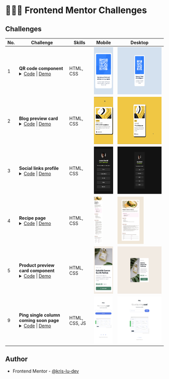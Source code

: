 # 🧑🏻‍💻 Frontend Mentor Challenges

<!-- ## Introduction -->

## Challenges

| No. | Challenge | Skills | Mobile                                                                | Desktop                                                        |
| --- | --------------------------------------------------------------------------------------------------------------------------------------------------------------------------------------------------------------------------------------------------|------------------------------------------------------------------------------------------------------------------------------------------------------------------------------------------------------- | --------------------------------------------------------------------- | -------------------------------------------------------------- |
| 1   | **QR code component** <br/> <details><summary>[Code](/01-QR-code-component/) \| [Demo](https://kris-lu-dev.github.io/Frontend-Mentor-Challenges/01-QR-code-component/) </summary>Simple QR code component</details>                                             | HTML, CSS | <img src="/01-QR-code-component/Screenshot-mobile.png" height="150"/>            | <img src="/01-QR-code-component/Screenshot.png" height="150"/>            |
| 2   | **Blog preview card** <br/> <details><summary>[Code](/02-Blog-preview-card/) \| [Demo](https://kris-lu-dev.github.io/Frontend-Mentor-Challenges/02-Blog-preview-card/) </summary>Simple card layout with hover effect</details>                                             | HTML, CSS | <img src="/02-Blog-preview-card/Screenshot-mobile.gif" height="150"/>            | <img src="/02-Blog-preview-card/Screenshot.gif" height="150"/>            |
| 3   | **Social links profile** <br/> <details><summary>[Code](/03-Social-links-profile/) \| [Demo](https://kris-lu-dev.github.io/Frontend-Mentor-Challenges/03-Social-links-profile/) </summary>Simple social profile layout with hover effect</details>                                             | HTML, CSS | <img src="/03-Social-links-profile/Screenshot-mobile.gif" height="150"/>            | <img src="/03-Social-links-profile/Screenshot.gif" height="150"/>            |
| 4   | **Recipe page** <br/> <details><summary>[Code](/04-Recipe-page/) \| [Demo](https://kris-lu-dev.github.io/Frontend-Mentor-Challenges/04-Recipe-page/) </summary>This is a recipe page built with semantic HTML. It also includes practice with styled lists and tables. </details>                                             | HTML, CSS | <img src="/04-Recipe-page/Screenshot-mobile.png" height="150"/>            | <img src="/04-Recipe-page/Screenshot.png" height="150"/>            |
| 5   | **Product preview card component** <br/> <details><summary>[Code](/05-Product-preview-card/) \| [Demo](https://kris-lu-dev.github.io/Frontend-Mentor-Challenges/05-Product-preview-card/) </summary>A responsive product card component featuring a dynamically scaling image. </details>                                             | HTML, CSS | <img src="/05-Product-preview-card/Screenshot-mobile.jpeg" height="150"/>            | <img src="/05-Product-preview-card/Screenshot.jpeg" height="150"/>            |
| 9   | **Ping single column coming soon page** <br/> <details><summary>[Code](/09-Ping-single-column-page/) \| [Demo](https://kris-lu-dev.github.io/Frontend-Mentor-Challenges/09-Ping-single-column-page/) </summary>A single column page with a simple form.</details>                                             | HTML, CSS, JS | <img src="/09-Ping-single-column-page/Screenshot-mobile.jpeg" height="150"/>            | <img src="/09-Ping-single-column-page/Screenshot.jpeg" height="150"/>            |
## Author
- Frontend Mentor - [@kris-lu-dev](https://www.frontendmentor.io/profile/kris-lu-dev)

